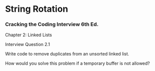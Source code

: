 # String Rotation
### Cracking the Coding Interview 6th Ed.

Chapter 2: Linked Lists

Interview Question 2.1

Write code to remove duplicates from an unsorted linked list.

How would you solve this problem if a temporary buffer is not allowed?
